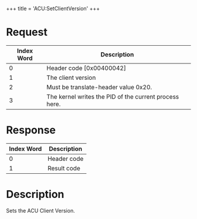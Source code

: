 +++
title = 'ACU:SetClientVersion'
+++

# Request

| Index Word | Description                                            |
|------------|--------------------------------------------------------|
| 0          | Header code \[0x00400042\]                             |
| 1          | The client version                                     |
| 2          | Must be translate-header value 0x20.                   |
| 3          | The kernel writes the PID of the current process here. |

# Response

| Index Word | Description |
|------------|-------------|
| 0          | Header code |
| 1          | Result code |

# Description

Sets the ACU Client Version.
